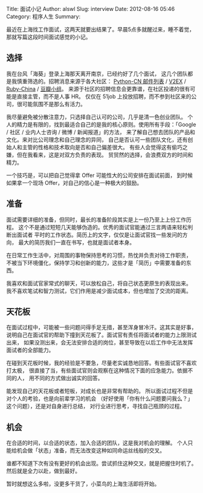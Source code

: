 Title: 面试小记
Author: alswl
Slug: interview
Date: 2012-08-16 05:46
Category: 程序人生
Summary: 


最近在上海找工作面试，这两天就要出结果了。早晨5点多就醒过来，睡不着觉，
那就写篇这段时间面试感觉的小记。


## 选择 ##

我在台风「海葵」登录上海那天离开南京，已经约好了几个面试，
这几个团队都是我慎重筛选的。招聘消息来源于各大社区：
[Python-CN 邮件列表][python-cn] / [V2EX][v2ex] /
[Ruby-China][ruby-china] / [豆瓣小组][db-group]。
来源于社区的招聘信息会更靠谱，在社区投递的很有可能是直接主管，而不是人事 HR。
仅仅在 51job 上投放招聘，而不参到社区来的公司，很可能氛围不是那么有活力。

<!--more-->

我尽量避免被分散注意力，只选择自己认可的公司，几乎是清一色创业团队。
个人的精力是有限的，找到最适合自己的是我的核心原则。使用所有手段：「Google /
社区 / 业内人士咨询 / 微博 / 新闻报道」的方法，
来了解自己想去团队的产品和文化。来对比公司理念和自己理念的异同，
自己是否认可一些团队文化，还有创始人和主管的性格和技术取向是否和自己偏差很大。
有些人会觉得这有偷巧之嫌，但在我看来，这是对双方负责的表现。
贸贸然的选择，会浪费双方的时间和精力。

一个技巧是，可以把自己觉得拿 Offer 可能性大的公司安排在面试前面，
到时候如果拿一个现场 Offer，对自己的信心是一种极大的鼓励。

## 准备 ##

面试需要详细的准备，但同时，最长的准备阶段其实是上一份乃至上上份工作历程。
这个不是通过短短几天能够伪造的。优秀的面试官能通过三言两语来轻松判断出面试者
平时的工作状态。简历上的文字，仅仅是让面试官找一些发问的方向，
最大的简历我们一直在书写，也就是面试者本身。

在日常工作生活中，对周围的事物保持思考的习惯，热忱并负责对待工作职责，
不被当下环境僵化，保持学习和创新的能力，这些才是「简历」中需要准备的东西。

我喜欢和面试官家常式的聊天，可以放松自己，将自己状态更原生的表现出来。
我不喜欢笔试和智力测试，它们作用是减少面试成本，但也增加了交流的距离。

## 天花板 ##

在面试过程中，可能被一些问题问得手足无措，甚至浑身冒冷汗。这其实是好事，
说明自己在面试官的帮助下撞到天花板了。面试官有责任将面试者的能力上限测试出来，
如果没测出来，会无法安排合适的岗位，甚至导致在以后工作中无法发挥面试者的全部能力。

在碰到天花板时候，我的经验是不要急，尽量老实诚恳地回答。有些面试官不喜欢打太极，
很直接了当，有些面试官则会观察在这种情况下面的应急能力。依据不同的人，
用不同的方式做出诚实的回答。

能发现自己的天花板或者短板，对成长也是非常有帮助的。
所以面试过程不但是对个人的考验，也是向前辈学习的机会
（好好使用「你有什么问题要问我么？」这个问题），还是对自身进行总结，
对行业进行思考，寻找自己瓶颈的过程。

## 机会 ##

在合适的时间，以合适的状态，加入合适的团队，这是我对机会的理解。
个人只能给机会做「状态」准备，而无法改变这种如同命运丝线般的交叉。

谁都不知道下次有没有更好的机会出现。尝试抓住这种交叉，就是把握住时机了。
然后就是全力以赴，做到最好。

暂时就想这么多啦，没更多干货了，小菜鸟的上海生活即将开始。

[python-cn]: http://python.cn/
[v2ex]: http://www.v2ex.com/
[ruby-china]: http://ruby-china.org/
[db-group]: http://www.douban.com/group/